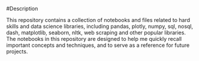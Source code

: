 #Description

This repository contains a collection of notebooks and files related to hard skills and data science libraries, including pandas, plotly, numpy, sql, nosql, dash, matplotlib, seaborn, nltk, web scraping and other popular libraries.  
The notebooks in this repository are designed to help me quickly recall important concepts and techniques, and to serve as a reference for future projects.
